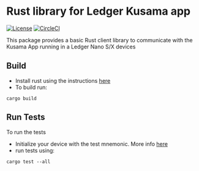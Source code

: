 # Rust library for Ledger Kusama app
[![License](https://img.shields.io/badge/License-Apache%202.0-blue.svg)](https://opensource.org/licenses/Apache-2.0)
[![CircleCI](https://circleci.com/gh/Zondax/ledger-kusama-rs.svg?style=shield)](https://circleci.com/gh/Zondax/ledger-kusama-rs)

This package provides a basic Rust client library to communicate with the Kusama App running in a Ledger Nano S/X devices

## Build

- Install rust using the instructions [here](https://www.rust-lang.org/tools/install)
- To build run:
```shell script
cargo build
```

## Run Tests
To run the tests

- Initialize your device with the test mnemonic. More info [here](https://github.com/zondax/ledger-kusama#how-to-prepare-your-development-device)
- run tests using: 
```shell script
cargo test --all
```
